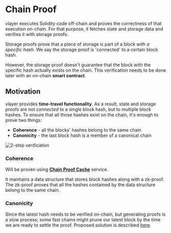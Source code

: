 # Chain Proof

vlayer executes Solidity code off-chain and proves the correctness of that execution on-chain. For that purpose, it fetches state and storage data and verifies it with storage proofs.

Storage proofs prove that a piece of storage is part of a block _with a specific hash_. We say the storage proof is 'connected' to a certain block hash.

However, the storage proof doesn't guarantee that the block with the specific hash actually exists on the chain. This verification needs to be done later with an on-chain **smart contract**.

## Motivation

vlayer provides **time-travel functionality**. As a result, state and storage proofs are not *connected* to a single block hash, but to multiple block hashes. To ensure that all those hashes exist on the chain, it's enough to prove two things:

* **Coherence** - all the blocks' hashes belong to the same chain
* **Canonicity** - the last block hash is a member of a canonical chain

![2-step verification](/images/architecture/chain_proof/on-off-chain.png)

### Coherence

Will be proven using [**Chain Proof Cache**](./chain_proof/coherence.md) service.

It maintains a data structure that stores block hashes along with a zk-proof. The zk-proof proves that all the hashes contained by the data structure belong to the same chain.

### Canonicity

Since the latest hash needs to be verified on-chain, but generating proofs is a slow process; some fast chains might prune our latest block by the time we are ready to settle the proof. Proposed solution is described [here](./chain_proof/canonicity.md).